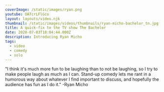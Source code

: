 ```yaml
---
coverImage: /static/images/ryan.png
youtube: OATcrLFlGco
layout: layouts/video.njk
thumbnail: /static/images/videos/thumbnails/ryan-micho-bachelor_tn.jpg
title: A quick-fix to the TV show The Bachelor
date: 2020-07-03T18:04:44.000Z
description: Introducing Ryan Micho
tags:
  - video
  - comedy
  - solo
---
```


"I think it's much more fun to be laughing than to not be laughing, so I try to make people laugh as much as I can. Stand-up comedy lets me rant in a humorous way about whatever I find important to discuss, and hopefully the audience has fun as I do it." -Ryan Micho
